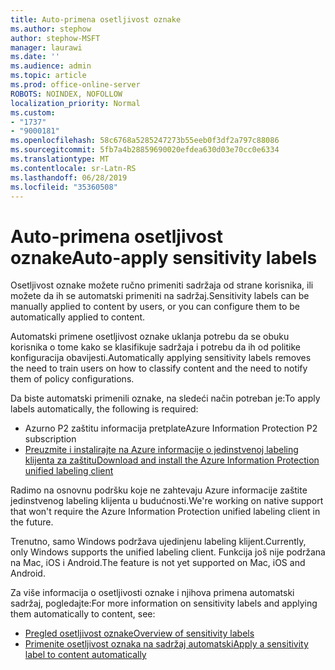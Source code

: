 ```yaml
---
title: Auto-primena osetljivost oznake
ms.author: stephow
author: stephow-MSFT
manager: laurawi
ms.date: ''
ms.audience: admin
ms.topic: article
ms.prod: office-online-server
ROBOTS: NOINDEX, NOFOLLOW
localization_priority: Normal
ms.custom:
- "1737"
- "9000181"
ms.openlocfilehash: 58c6768a5285247273b55eeb0f3df2a797c88086
ms.sourcegitcommit: 5fb7a4b28859690020efdea630d03e70cc0e6334
ms.translationtype: MT
ms.contentlocale: sr-Latn-RS
ms.lasthandoff: 06/28/2019
ms.locfileid: "35360508"
---
```

# <a name="auto-apply-sensitivity-labels"></a><span data-ttu-id="dd748-102">Auto-primena osetljivost oznake</span><span class="sxs-lookup"><span data-stu-id="dd748-102">Auto-apply sensitivity labels</span></span>

<span data-ttu-id="dd748-103">Osetljivost oznake možete ručno primeniti sadržaja od strane korisnika, ili možete da ih se automatski primeniti na sadržaj.</span><span class="sxs-lookup"><span data-stu-id="dd748-103">Sensitivity labels can be manually applied to content by users, or you can configure them to be automatically applied to content.</span></span>

<span data-ttu-id="dd748-104">Automatski primene osetljivost oznake uklanja potrebu da se obuku korisnika o tome kako se klasifikuje sadržaja i potrebu da ih od politike konfiguracija obavijesti.</span><span class="sxs-lookup"><span data-stu-id="dd748-104">Automatically applying sensitivity labels removes the need to train users on how to classify content and the need to notify them of policy configurations.</span></span>

<span data-ttu-id="dd748-105">Da biste automatski primenili oznake, na sledeći način potreban je:</span><span class="sxs-lookup"><span data-stu-id="dd748-105">To apply labels automatically, the following is required:</span></span>

- <span data-ttu-id="dd748-106">Azurno P2 zaštitu informacija pretplate</span><span class="sxs-lookup"><span data-stu-id="dd748-106">Azure Information Protection P2 subscription</span></span>
- [<span data-ttu-id="dd748-107">Preuzmite i instalirajte na Azure informacije o jedinstvenoj labeling klijenta za zaštitu</span><span class="sxs-lookup"><span data-stu-id="dd748-107">Download and install the Azure Information Protection unified labeling client</span></span>](https://docs.microsoft.com/azure/information-protection/rms-client/install-unifiedlabelingclient-app)

<span data-ttu-id="dd748-108">Radimo na osnovnu podršku koje ne zahtevaju Azure informacije zaštite jedinstvenog labeling klijenta u budućnosti.</span><span class="sxs-lookup"><span data-stu-id="dd748-108">We're working on native support that won't require the Azure Information Protection unified labeling client in the future.</span></span>

<span data-ttu-id="dd748-109">Trenutno, samo Windows podržava ujedinjenu labeling klijent.</span><span class="sxs-lookup"><span data-stu-id="dd748-109">Currently, only Windows supports the unified labeling client.</span></span>  <span data-ttu-id="dd748-110">Funkcija još nije podržana na Mac, iOS i Android.</span><span class="sxs-lookup"><span data-stu-id="dd748-110">The feature is not yet supported on Mac, iOS and Android.</span></span>

<span data-ttu-id="dd748-111">Za više informacija o osetljivosti oznake i njihova primena automatski sadržaj, pogledajte:</span><span class="sxs-lookup"><span data-stu-id="dd748-111">For more information on sensitivity labels and applying them automatically to content,  see:</span></span>

- [<span data-ttu-id="dd748-112">Pregled osetljivost oznake</span><span class="sxs-lookup"><span data-stu-id="dd748-112">Overview of sensitivity labels</span></span>](https://docs.microsoft.com/office365/securitycompliance/sensitivity-labels)
- [<span data-ttu-id="dd748-113">Primenite osetljivost oznaka na sadržaj automatski</span><span class="sxs-lookup"><span data-stu-id="dd748-113">Apply a sensitivity label to content automatically</span></span>](https://docs.microsoft.com/office365/securitycompliance/apply_sensitivity_label_automatically)